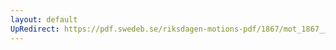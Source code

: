 ```yaml
---
layout: default
UpRedirect: https://pdf.swedeb.se/riksdagen-motions-pdf/1867/mot_1867__fk__00014/mot_1867__fk__00014_005.pdf
---
```

